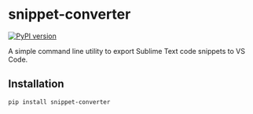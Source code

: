 # snippet-converter

[![PyPI version](https://badge.fury.io/py/snippet-converter.svg)](https://badge.fury.io/py/snippet-converter)

A simple command line utility to export Sublime Text code snippets to VS Code.

## Installation

```shellscript
pip install snippet-converter
```
